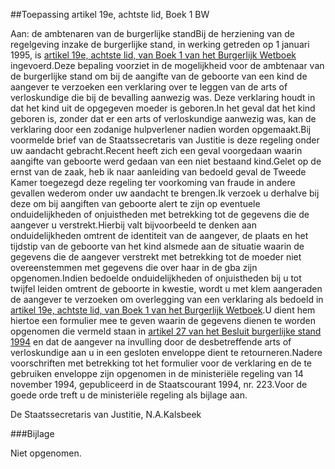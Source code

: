 <meta http-equiv='Content-Type' content='text/html; charset=utf-8' />

##Toepassing artikel 19e, achtste lid, Boek 1 BW

Aan: de ambtenaren van de burgerlijke standBij de herziening van de regelgeving inzake de burgerlijke stand, in werking getreden op 1 januari 1995, is [artikel 19e, achtste lid, van Boek 1 van het Burgerlijk Wetboek](../../../../../../../../../../wet/burgerlijk/wetboek/boek/1/BWBR0002656/README.md) ingevoerd.Deze bepaling voorziet in de mogelijkheid voor de ambtenaar van de burgerlijke stand om bij de aangifte van de geboorte van een kind de aangever te verzoeken een verklaring over te leggen van de arts of verloskundige die bij de bevalling aanwezig was. Deze verklaring houdt in dat het kind uit de opgegeven moeder is geboren.In het geval dat het kind geboren is, zonder dat er een arts of verloskundige aanwezig was, kan de verklaring door een zodanige hulpverlener nadien worden opgemaakt.Bij voormelde brief van de Staatssecretaris van Justitie is deze regeling onder uw aandacht gebracht.Recent heeft zich een geval voorgedaan waarin aangifte van geboorte werd gedaan van een niet bestaand kind.Gelet op de ernst van de zaak, heb ik naar aanleiding van bedoeld geval de Tweede Kamer toegezegd deze regeling ter voorkoming van fraude in andere gevallen wederom onder uw aandacht te brengen.Ik verzoek u derhalve bij deze om bij aangiften van geboorte alert te zijn op eventuele onduidelijkheden of onjuistheden met betrekking tot de gegevens die de aangever u verstrekt.Hierbij valt bijvoorbeeld te denken aan onduidelijkheden omtrent de identiteit van de aangever, de plaats en het tijdstip van de geboorte van het kind alsmede aan de situatie waarin de gegevens die de aangever verstrekt met betrekking tot de moeder niet overeenstemmen met gegevens die over haar in de gba zijn opgenomen.Indien bedoelde onduidelijkheden of onjuistheden bij u tot twijfel leiden omtrent de geboorte in kwestie, wordt u met klem aangeraden de aangever te verzoeken om overlegging van een verklaring als bedoeld in [artikel 19e, achtste lid, van Boek 1 van het Burgerlijk Wetboek](../../../../../../../../../../wet/burgerlijk/wetboek/boek/1/BWBR0002656/README.md).U dient hem hiertoe een formulier mee te geven waarin de gegevens dienen te worden opgenomen die vermeld staan in [artikel 27 van het Besluit burgerlijke stand 1994](../../../../../../../../../../AMvB/besluit/burgerlijke/stand/1994/BWBR0006493/README.md) en dat de aangever na invulling door de desbetreffende arts of verloskundige aan u in een gesloten enveloppe dient te retourneren.Nadere voorschriften met betrekking tot het formulier voor de verklaring en de te gebruiken enveloppe zijn opgenomen in de ministeriële regeling van 14 november 1994, gepubliceerd in de Staatscourant 1994, nr. 223.Voor de goede orde treft u de ministeriële regeling als bijlage aan.

De 
Staatssecretaris van Justitie,
N.A.Kalsbeek

###Bijlage 

Niet opgenomen.
